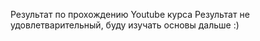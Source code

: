 Результат по прохождению Youtube курса
Результат не удовлетварительный, буду изучать основы дальше :)

